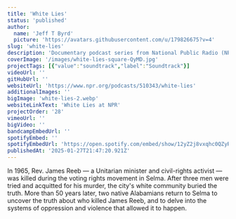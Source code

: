 ```yaml
---
title: 'White Lies'
status: 'published'
author:
  name: 'Jeff T Byrd'
  picture: 'https://avatars.githubusercontent.com/u/179826675?v=4'
slug: 'white-lies'
description: 'Documentary podcast series from National Public Radio (NPR)'
coverImage: '/images/white-lies-square-QyMD.jpg'
projectTags: [{"value":"soundtrack","label":"Soundtrack"}]
videoUrl: ''
gitHubUrl: ''
websiteUrl: 'https://www.npr.org/podcasts/510343/white-lies'
additionalImages: ''
bigImage: 'white-lies-2.webp'
websiteLinkText: 'White Lies at NPR'
projectOrder: '28'
vimeoUrl: ''
bigVideo: ''
bandcampEmbedUrl: ''
spotifyEmbed: ''
spotifyEmbedUrl: 'https://open.spotify.com/embed/show/12yZ2j8vxqhc0QZyRES3ft?utm_source=generator&theme=0'
publishedAt: '2025-01-27T21:47:20.921Z'
---
```


In 1965, Rev. James Reeb — a Unitarian minister and civil-rights activist — was killed during the voting rights movement in Selma. After three men were tried and acquitted for his murder, the city's white community buried the truth. More than 50 years later, two native Alabamians return to Selma to uncover the truth about who killed James Reeb, and to delve into the systems of oppression and violence that allowed it to happen.